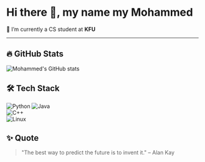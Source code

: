 # Hi there 👋, my name my Mohammed

🌱 I’m currently a CS student at **KFU**  

---

## 🔥 GitHub Stats
![Mohammed's GitHub stats](https://github-readme-stats.vercel.app/api?username=mohammedmjd&show_icons=true&theme=tokyonight)

## 🛠️ Tech Stack
![Python](https://img.shields.io/badge/-Python-3776AB?logo=python&logoColor=white)
![Java](https://img.shields.io/badge/-Java-007396?logo=java&logoColor=white)  
![C++](https://img.shields.io/badge/-C++-00599C?logo=cplusplus&logoColor=white)  
![Linux](https://img.shields.io/badge/-Linux-FCC624?logo=linux&logoColor=black)

## ✨ Quote
> "The best way to predict the future is to invent it." – Alan Kay
